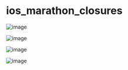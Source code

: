 # ios_marathon_closures

![image](https://github.com/kekuchh/ios_marathon_closures/assets/98802601/123ec285-bc71-4901-bc3c-4e33f5d26d70)

![image](https://github.com/kekuchh/ios_marathon_closures/assets/98802601/301b04fc-6696-430e-905f-68a210df0d02)

![image](https://github.com/kekuchh/ios_marathon_closures/assets/98802601/64fe30e6-708f-4e36-92dd-7630ba4764e5)

![image](https://github.com/kekuchh/ios_marathon_closures/assets/98802601/73cac020-28ca-42f7-9eea-90d182a4cefc)
